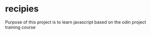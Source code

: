 # recipies

Purpose of this project is to learn javascript
based on the odin project training course
